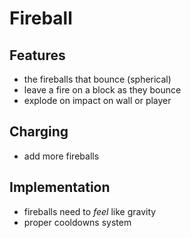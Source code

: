 # Fireball
## Features
- the fireballs that bounce (spherical)
- leave a fire on a block as they bounce
- explode on impact on wall or player

## Charging
- add more fireballs

## Implementation
- fireballs need to *feel* like gravity
- proper cooldowns system

